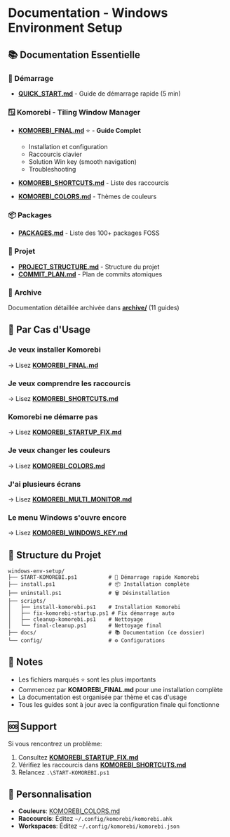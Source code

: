 # Documentation - Windows Environment Setup

## 📚 Documentation Essentielle

### 🚀 Démarrage
- **[QUICK_START.md](QUICK_START.md)** - Guide de démarrage rapide (5 min)

### 🪟 Komorebi - Tiling Window Manager
- **[KOMOREBI_FINAL.md](KOMOREBI_FINAL.md)** ⭐ - **Guide Complet**
  - Installation et configuration
  - Raccourcis clavier
  - Solution Win key (smooth navigation)
  - Troubleshooting
  
- **[KOMOREBI_SHORTCUTS.md](KOMOREBI_SHORTCUTS.md)** - Liste des raccourcis
- **[KOMOREBI_COLORS.md](KOMOREBI_COLORS.md)** - Thèmes de couleurs

### 📦 Packages
- **[PACKAGES.md](PACKAGES.md)** - Liste des 100+ packages FOSS

### 🔧 Projet
- **[PROJECT_STRUCTURE.md](PROJECT_STRUCTURE.md)** - Structure du projet
- **[COMMIT_PLAN.md](COMMIT_PLAN.md)** - Plan de commits atomiques

### 📁 Archive
Documentation détaillée archivée dans **[archive/](archive/)** (11 guides)

## 🎯 Par Cas d'Usage

### Je veux installer Komorebi
→ Lisez **[KOMOREBI_FINAL.md](KOMOREBI_FINAL.md)**

### Je veux comprendre les raccourcis
→ Lisez **[KOMOREBI_SHORTCUTS.md](KOMOREBI_SHORTCUTS.md)**

### Komorebi ne démarre pas
→ Lisez **[KOMOREBI_STARTUP_FIX.md](KOMOREBI_STARTUP_FIX.md)**

### Je veux changer les couleurs
→ Lisez **[KOMOREBI_COLORS.md](KOMOREBI_COLORS.md)**

### J'ai plusieurs écrans
→ Lisez **[KOMOREBI_MULTI_MONITOR.md](KOMOREBI_MULTI_MONITOR.md)**

### Le menu Windows s'ouvre encore
→ Lisez **[KOMOREBI_WINDOWS_KEY.md](KOMOREBI_WINDOWS_KEY.md)**

## 🔧 Structure du Projet

```
windows-env-setup/
├── START-KOMOREBI.ps1          # 🚀 Démarrage rapide Komorebi
├── install.ps1                 # 📦 Installation complète
├── uninstall.ps1               # 🗑️ Désinstallation
├── scripts/
│   ├── install-komorebi.ps1    # Installation Komorebi
│   ├── fix-komorebi-startup.ps1 # Fix démarrage auto
│   ├── cleanup-komorebi.ps1    # Nettoyage
│   └── final-cleanup.ps1       # Nettoyage final
├── docs/                       # 📚 Documentation (ce dossier)
└── config/                     # ⚙️ Configurations
```

## 📝 Notes

- Les fichiers marqués ⭐ sont les plus importants
- Commencez par **KOMOREBI_FINAL.md** pour une installation complète
- La documentation est organisée par thème et cas d'usage
- Tous les guides sont à jour avec la configuration finale qui fonctionne

## 🆘 Support

Si vous rencontrez un problème:
1. Consultez **[KOMOREBI_STARTUP_FIX.md](KOMOREBI_STARTUP_FIX.md)**
2. Vérifiez les raccourcis dans **[KOMOREBI_SHORTCUTS.md](KOMOREBI_SHORTCUTS.md)**
3. Relancez `.\START-KOMOREBI.ps1`

## 🎨 Personnalisation

- **Couleurs**: [KOMOREBI_COLORS.md](KOMOREBI_COLORS.md)
- **Raccourcis**: Éditez `~/.config/komorebi/komorebi.ahk`
- **Workspaces**: Éditez `~/.config/komorebi/komorebi.json`

